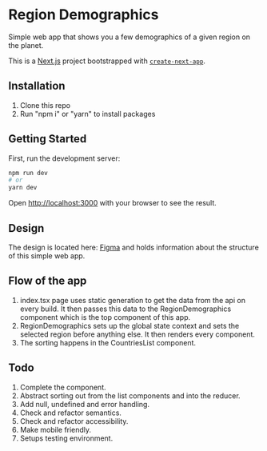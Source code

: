 # Region Demographics
Simple web app that shows you a few demographics of a given region on the planet.

This is a [Next.js](https://nextjs.org/) project bootstrapped with [`create-next-app`](https://github.com/vercel/next.js/tree/canary/packages/create-next-app).

## Installation
1. Clone this repo
2. Run "npm i" or "yarn" to install packages

## Getting Started

First, run the development server:

```bash
npm run dev 
# or
yarn dev
```

Open [http://localhost:3000](http://localhost:3000) with your browser to see the result.

## Design
The design is located here: [Figma](https://www.figma.com/file/rFJ22POY0hT1PsySBiFSyM/RegionDemographics?node-id=0%3A1) and holds information about the structure of this simple web app.

## Flow of the app
1. index.tsx page uses static generation to get the data from the api on every build. It then passes this data to the RegionDemographics component which is the top component of this app.
2. RegionDemographics sets up the global state context and sets the selected region before anything else. It then renders every component.
3. The sorting happens in the CountriesList component. 

## Todo
1. Complete the <LanguagesList /> component.
2. Abstract sorting out from the list components and into the reducer.
3. Add null, undefined and error handling.
3. Check and refactor semantics.
4. Check and refactor accessibility.
5. Make mobile friendly.
6. Setups testing environment.

